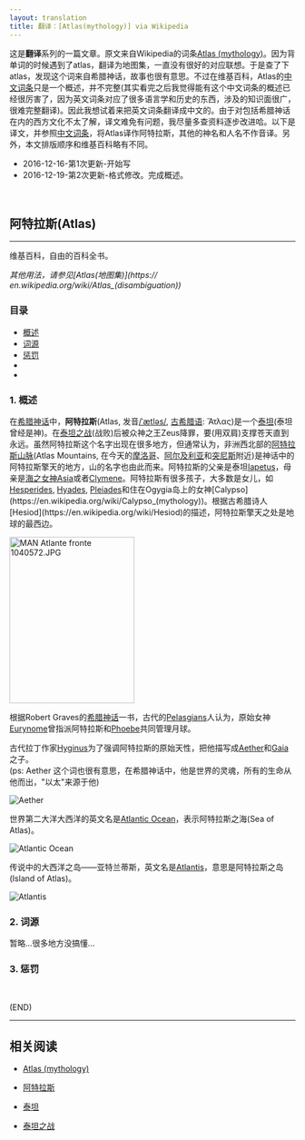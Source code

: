 ```yaml
---
layout: translation
title: 翻译：[Atlas(mythology)] via Wikipedia
---
```



这是**翻译**系列的一篇文章。原文来自Wikipedia的词条[Atlas (mythology)](https://en.wikipedia.org/wiki/Atlas_(mythology))。因为背单词的时候遇到了atlas，翻译为地图集，一直没有很好的对应联想。于是查了下atlas，发现这个词来自希腊神话，故事也很有意思。不过在维基百科，Atlas的[中文词条](https://zh.wikipedia.org/wiki/%E9%98%BF%E7%89%B9%E6%8B%89%E6%96%AF)只是一个概述，并不完整(其实看完之后我觉得能有这个中文词条的概述已经很厉害了，因为英文词条对应了很多语言学和历史的东西，涉及的知识面很广，很难完整翻译)。因此我想试着来把英文词条翻译成中文的。由于对包括希腊神话在内的西方文化不太了解，译文难免有问题，我尽量多查资料逐步改进哈。以下是译文，并参照[中文词条](https://zh.wikipedia.org/wiki/%E9%98%BF%E7%89%B9%E6%8B%89%E6%96%AF)，将Atlas译作阿特拉斯，其他的神名和人名不作音译。另外，本文排版顺序和维基百科略有不同。

*	2016-12-16-第1次更新-开始写
*	2016-12-19-第2次更新-格式修改。完成概述。

<br/>

##   **阿特拉斯(Atlas)**

---

维基百科，自由的百科全书。

*其他用法，请参见[Atlas(地图集)](https://
en.wikipedia.org/wiki/Atlas_(disambiguation))*

###	目录

*	[概述](#Overview)
* 	[词源](#Etymology)
*	[惩罚](#Punishment)
* 	
*	

<h3 id="Overview">1. 概述</h3>

在[希腊神话](https://en.wikipedia.org/wiki/Greek_mythology)中，**阿特拉斯**(Atlas, 发音[/ˈætləs/](https://en.wikipedia.org/wiki/Help:IPA_for_English), [古希腊语](https://en.wikipedia.org/wiki/Ancient_Greek): Ἄτλας)是一个[泰坦](https://en.wikipedia.org/wiki/Titan_(mythology))(泰坦曾经是神)。在[泰坦之战](https://en.wikipedia.org/wiki/Titanomachy)(战败)后被众神之王Zeus降罪，要(用双肩)支撑苍天直到永远。虽然阿特拉斯这个名字出现在很多地方，但通常认为，非洲西北部的[阿特拉斯山脉](https://en.wikipedia.org/wiki/Atlas_Mountains)(Atlas Mountains, 在今天的[摩洛哥](https://en.wikipedia.org/wiki/Morocco)、[阿尔及利亚](https://en.wikipedia.org/wiki/Algeria)和[突尼斯](https://en.wikipedia.org/wiki/Tunisia)附近)是神话中的阿特拉斯擎天的地方，山的名字也由此而来。阿特拉斯的父亲是泰坦[Iapetus](https://en.wikipedia.org/wiki/Iapetus_(mythology))，母亲是[海之女神](https://en.wikipedia.org/wiki/Oceanid)[Asia](https://en.wikipedia.org/wiki/Asia_(mythology))或者[Clymene](https://en.wikipedia.org/wiki/Clymene_(mythology))。阿特拉斯有很多孩子，大多数是女儿，如[Hesperides](https://en.wikipedia.org/wiki/Hesperides), [Hyades](https://en.wikipedia.org/wiki/Hyades_(mythology)), [Pleiades](https://en.wikipedia.org/wiki/Pleiades_(Greek_mythology))和住在Ogygia岛上的女神[Calypso](https://en.wikipedia.org/wiki/Calypso_(mythology))。根据古希腊诗人[Hesiod](https://en.wikipedia.org/wiki/Hesiod)的描述，阿特拉斯擎天之处是地球的最西边。

<img alt="MAN Atlante fronte 1040572.JPG" src="//upload.wikimedia.org/wikipedia/commons/thumb/8/8c/MAN_Atlante_fronte_1040572.JPG/220px-MAN_Atlante_fronte_1040572.JPG" width="220" height="293" srcset="//upload.wikimedia.org/wikipedia/commons/thumb/8/8c/MAN_Atlante_fronte_1040572.JPG/330px-MAN_Atlante_fronte_1040572.JPG 1.5x, //upload.wikimedia.org/wikipedia/commons/thumb/8/8c/MAN_Atlante_fronte_1040572.JPG/440px-MAN_Atlante_fronte_1040572.JPG 2x" data-file-width="2112" data-file-height="2816">

根据Robert Graves的[希腊神话](https://en.wikipedia.org/wiki/The_Greek_Myths)一书，古代的[Pelasgians](https://en.wikipedia.org/wiki/Pelasgians)人认为，原始女神[Eurynome](https://en.wikipedia.org/wiki/Eurynome_(disambiguation))曾指派阿特拉斯和[Phoebe](https://en.wikipedia.org/wiki/Phoebe_(mythology))共同管理月球。

古代拉丁作家[Hyginus](https://en.wikipedia.org/wiki/Gaius_Julius_Hyginus)为了强调阿特拉斯的原始天性，把他描写成[Aether](https://en.wikipedia.org/wiki/Aether_(mythology))和[Gaia](https://en.wikipedia.org/wiki/Gaia_(mythology))之子。  
(ps: Aether 这个词也很有意思，在希腊神话中，他是世界的灵魂，所有的生命从他而出，"以太"来源于他)

![Aether](https://upload.wikimedia.org/wikipedia/commons/thumb/f/f1/Aether_in_battle_with_a_lion-headed_Giant.jpg/440px-Aether_in_battle_with_a_lion-headed_Giant.jpg)

世界第二大洋大西洋的英文名是[Atlantic Ocean](https://en.wikipedia.org/wiki/Atlantic_Ocean)，表示阿特拉斯之海(Sea of Atlas)。

![Atlantic Ocean](https://upload.wikimedia.org/wikipedia/commons/0/06/Atlantic_Ocean.png)

传说中的大西洋之岛——亚特兰蒂斯，英文名是[Atlantis](https://en.wikipedia.org/wiki/Atlantis)，意思是阿特拉斯之岛(Island of Atlas)。

![Atlantis](https://upload.wikimedia.org/wikipedia/commons/thumb/2/23/Athanasius_Kircher%27s_Atlantis.gif/300px-Athanasius_Kircher%27s_Atlantis.gif)

<h3 id="Etymology">2. 词源</h3>

暂略...很多地方没搞懂...

<h3 id="Punishment">3. 惩罚</h3>


<br/>

(END)

---

##  相关阅读

*   [Atlas (mythology)](https://en.wikipedia.org/wiki/Atlas_(mythology))

*	[阿特拉斯](https://zh.wikipedia.org/wiki/%E9%98%BF%E7%89%B9%E6%8B%89%E6%96%AF)

*	[泰坦](https://en.wikipedia.org/wiki/Titan_(mythology))

*	[泰坦之战](https://en.wikipedia.org/wiki/Titanomachy)